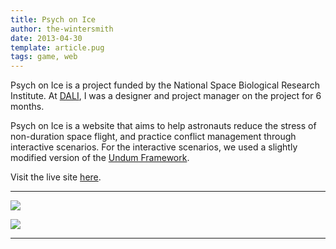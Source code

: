 ```yaml
---
title: Psych on Ice
author: the-wintersmith
date: 2013-04-30
template: article.pug
tags: game, web
---
```


Psych on Ice is a project funded by the National Space Biological Research Institute.  At [DALI](http:/dali.dartmouth.edu), I was a designer and project manager on the project for 6 months.

Psych on Ice is a website that aims to help astronauts reduce the stress of non-duration space flight, and practice conflict management through interactive scenarios.  For the interactive scenarios, we used a slightly modified version of the [Undum Framework](https://github.com/idmillington/undum).

Visit the live site [here](http://vss.eu1.frbit.net/).

---

[![](login.png)](login.png)

[![](home.png)](home.png)

---